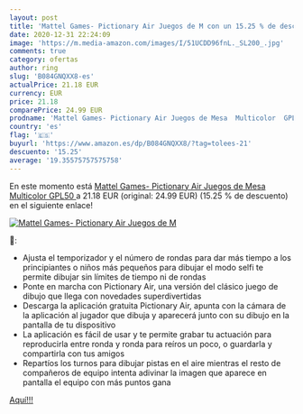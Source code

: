 ```yaml
---
layout: post
title: 'Mattel Games- Pictionary Air Juegos de M con un 15.25 % de descuento'
date: 2020-12-31 22:24:09
image: 'https://m.media-amazon.com/images/I/51UCDD96fnL._SL200_.jpg'
comments: true
category: ofertas
author: ring
slug: 'B084GNQXX8-es'
actualPrice: 21.18 EUR
currency: EUR
price: 21.18
comparePrice: 24.99 EUR
prodname: 'Mattel Games- Pictionary Air Juegos de Mesa  Multicolor  GPL50 '
country: 'es'
flag: '🇪🇸'
buyurl: 'https://www.amazon.es/dp/B084GNQXX8/?tag=tolees-21'
descuento: '15.25'
average: '19.35575757575758'
---
```


En este momento está [Mattel Games- Pictionary Air Juegos de Mesa  Multicolor  GPL50 ](https://www.amazon.es/dp/B084GNQXX8/?tag=tolees-21) a 21.18 EUR (original: 24.99 EUR) (15.25 %  de descuento) en el siguiente enlace!

[![Mattel Games- Pictionary Air Juegos de M](https://m.media-amazon.com/images/I/51UCDD96fnL._SL200_.jpg)](https://www.amazon.es/dp/B084GNQXX8/?tag=tolees-21)

🔎:

- Ajusta el temporizador y el número de rondas para dar más tiempo a los principiantes o niños más pequeños para dibujar el modo selfi te permite dibujar sin límites de tiempo ni de rondas
- Ponte en marcha con Pictionary Air, una versión del clásico juego de dibujo que llega con novedades superdivertidas
- Descarga la aplicación gratuita Pictionary Air, apunta con la cámara de la aplicación al jugador que dibuja y aparecerá junto con su dibujo en la pantalla de tu dispositivo
- La aplicación es fácil de usar y te permite grabar tu actuación para reproducirla entre ronda y ronda para reíros un poco, o guardarla y compartirla con tus amigos
- Repartíos los turnos para dibujar pistas en el aire mientras el resto de compañeros de equipo intenta adivinar la imagen que aparece en pantalla el equipo con más puntos gana

[Aquí!!!](https://www.amazon.es/dp/B084GNQXX8/?tag=tolees-21)
